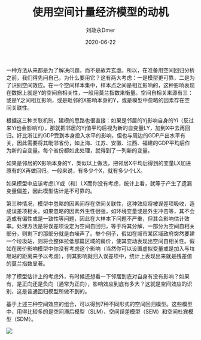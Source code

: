 ﻿---
layout:     post
title:      使用空间计量经济模型的动机
subtitle:   
date:       2020-06-22
author:     刘政永Dmer
header-img: img/post-bg-dmers.jpg
catalog: true
tags:
    - 听取树蛙一篇
---
一种方法从来都是为了解决问题，而不是故弄玄虚。所以，在准备用空间回归分析之前，我们得先问自己，为什么要用它？这有两大考虑：一是模型更可靠，二是为了识别空间效应。在一个空间样本集中，样本点之间是相互影响的，这种影响表现在数据上就是Y的空间自相关性，一般用莫兰指数来衡量。空间自相关来源有三：或是Y之间相互影响，或是毗邻的X影响本身的Y，或是模型中忽略的因素存在空间关联性。

根据这三种关联机制，建模的思路也很直接：如果是邻居的Yj影响自身的Yi（反过来Yi也会影响Yj），那就把邻居的Yj值平均后视为新的自变量LY，加到X中去再回归。好比浙江的GDP受到本身投入水平的影响，但也与周边的GDP产出水平有关，因此需要将其毗邻省份，如上海、江苏、安徽、江西、福建的GDP平均后作为新的自变量。每个省份都如此处理，就得到了一列新的变量。

如果是邻居的X影响本身的Y，类似以上做法，把邻居X平均后得到的变量LX加进原有的X再做回归。一般来说，有多少个X，就有多少个LX。

如果模型中应该考虑LY或（和）LX而你没有考虑，统计上看，就等于产生了遗漏变量偏差，因此模型估计是不可靠的。

第三种情况，模型中忽略的因素间存在空间关联性，这种效应将被误差项吸收，造成误差项相关。如果忽略的因素外生性很强，如环境变量或是外生冲击等，其不会造成有偏性或是一致性等问题，因此在大样本下问题不严重，但其会影响估计效率。处理方法是将误差项设定为空间自回归，等于将其分解，一部分为空间自相关部分，则剩下的那部分就是白噪声了。举个例子，假如在城市某区域政府突然要建一个垃圾站，则将会整体拉低那篇区域的房价，使其变动表现出空间自相关性。假如在房价影响模型中你没有考虑这个影响（当然你可以设置虚拟变量或是加入与垃圾站的距离来予以考虑），则其影响就归入误差项中，统计上表现出来就是残差值的莫兰指数显著。

除了模型估计上的考虑外，有时候还想看一下邻居到底对自身有没有影响？如果有，是正向还是负向（通常为正向），影响效应到底有多大？这就是空间效应的识别，这是普通回归模型所做不到的。

基于上述三种空间效应的组合，可以得到7种不同形式的空间回归模型。这些模型中，用得比较多的是空间滞后模型（SLM）、空间误差模型（SEM）和空间杜宾模型（SDM）。

![]({{site.baseurl}}/img/post-bg-sm1.jpg)